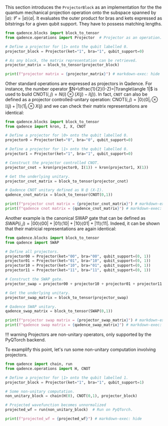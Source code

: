 This section introduces the `ProjectorBlock` as an implementation for the the quantum mechanical projection operation onto the subspace spanned by $|a\rangle$: $\mathbb{\hat{P}}=|a\rangle \langle a|$. It evaluates the outer product for bras and kets expressed as bitstrings for a given qubit support. They have to possess matching lengths.

```python exec="on" source="material-block" session="projector" result="json"
from qadence.blocks import block_to_tensor
from qadence.operations import Projector  # Projector as an operation.

# Define a projector for |1> onto the qubit labelled 0.
projector_block = Projector(ket="1", bra="1", qubit_support=0)

# As any block, the matrix representation can be retrieved.
projector_matrix = block_to_tensor(projector_block)

print(f"projector matrix = {projector_matrix}") # markdown-exec: hide
```

Other standard operations are expressed as projectors in Qadence. For instance, the number operator $N=\dfrac{1}{2}(I-Z)=|1\rangle\langle 1|$ is used to build $\textrm{CNOT}(i,j)=N(i)\otimes(X(j)-I(j))$. In fact, `CNOT` can also be defined as a projector controlled-unitary operation: $\textrm{CNOT}(i,j)=|0\rangle\langle 0|_i\otimes \mathbb{I}(j)+|1\rangle\langle 1|_i\otimes X(j)$ and we can check their matrix representations are identical:

```python exec="on" source="material-block" session="projector" result="json"
from qadence.blocks import block_to_tensor
from qadence import kron, I, X, CNOT

# Define a projector for |0> onto the qubit labelled 0.
projector0 = Projector(ket="0", bra="0", qubit_support=0)

# Define a projector for |1> onto the qubit labelled 0.
projector1 = Projector(ket="1", bra="1", qubit_support=0)

# Construct the projector controlled CNOT.
projector_cnot = kron(projector0, I(1)) + kron(projector1, X(1))

# Get the underlying unitary.
projector_cnot_matrix = block_to_tensor(projector_cnot)

# Qadence CNOT unitary defined as N @ (X-I).
qadence_cnot_matrix = block_to_tensor(CNOT(0,1))

print(f"projector cnot matrix = {projector_cnot_matrix}") # markdown-exec: hide
print(f"qadence cnot matrix = {qadence_cnot_matrix}") # markdown-exec: hide
```

Another example is the canonical SWAP gate that can be defined as $SWAP(i,j)=|00\rangle\langle 00|+|01\rangle\langle 10|+|10\rangle\langle 01|+|11\rangle\langle 11|$. Indeed, it can be shown that their matricial representations are again identical:

```python exec="on" source="material-block" session="projector" result="json"
from qadence.blocks import block_to_tensor
from qadence import SWAP

# Define all projectors.
projector00 = Projector(ket="00", bra="00", qubit_support=(0, 1))
projector01 = Projector(ket="01", bra="10", qubit_support=(0, 1))
projector10 = Projector(ket="10", bra="01", qubit_support=(0, 1))
projector11 = Projector(ket="11", bra="11", qubit_support=(0, 1))

# Construct the SWAP gate.
projector_swap = projector00 + projector10 + projector01 + projector11

# Get the underlying unitary.
projector_swap_matrix = block_to_tensor(projector_swap)

# Qadence SWAP unitary.
qadence_swap_matrix = block_to_tensor(SWAP(0,1))

print(f"projector swap matrix = {projector_swap_matrix}") # markdown-exec: hide
print(f"qadence swap matrix = {qadence_swap_matrix}") # markdown-exec: hide
```

!!! warning
    Projectors are non-unitary operators, only supported by the PyQTorch backend.


To examplify this point, let's run some non-unitary computation involving projectors.

```python exec="on" source="material-block" session="projector" result="json"
from qadence import chain, run
from qadence.operations import H, CNOT

# Define a projector for |1> onto the qubit labelled 1.
projector_block = Projector(ket="1", bra="1", qubit_support=1)

# Some non-unitary computation.
non_unitary_block = chain(H(0), CNOT(0,1), projector_block)

# Projected wavefunction becomes unnormalized
projected_wf = run(non_unitary_block)  # Run on PyQTorch.

print(f"projected_wf = {projected_wf}") # markdown-exec: hide
```
